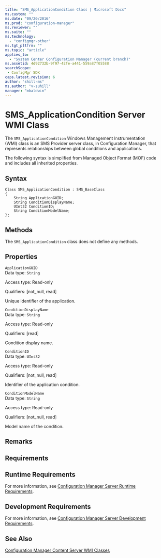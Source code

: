 ```yaml
---
title: "SMS_ApplicationCondition Class | Microsoft Docs"
ms.custom: ""
ms.date: "09/20/2016"
ms.prod: "configuration-manager"
ms.reviewer: ""
ms.suite: ""
ms.technology:
  - "configmgr-other"
ms.tgt_pltfrm: ""
ms.topic: "article"
applies_to:
  - "System Center Configuration Manager (current branch)"
ms.assetid: 4d92732b-9f97-42fe-a441-559a87f05588searchScope: - ConfigMgr SDK
caps.latest.revision: 6
author: "shill-ms"
ms.author: "v-suhill"
manager: "mbaldwin"
---
```

# SMS_ApplicationCondition Server WMI Class
The `SMS_ApplicationCondition` Windows Management Instrumentation (WMI) class is an SMS Provider server class, in Configuration Manager, that represents relationships between global conditions and applications.  

 The following syntax is simplified from Managed Object Format (MOF) code and includes all inherited properties.  

## Syntax  

```  
Class SMS_ApplicationCondition : SMS_BaseClass  
{  
    String ApplicationGUID;  
    String ConditionDisplayName;  
    UInt32 ConditionID;  
    String ConditionModelName;  
};  
```  

## Methods  
 The `SMS_ApplicationCondition` class does not define any methods.  

## Properties  
 `ApplicationGUID`  
 Data type: `String`  

 Access type: Read-only  

 Qualifiers: [not_null, read]  

 Unique identifier of the application.  

 `ConditionDisplayName`  
 Data type: `String`  

 Access type: Read-only  

 Qualifiers: [read]  

 Condition display name.  

 `ConditionID`  
 Data type: `UInt32`  

 Access type: Read-only  

 Qualifiers: [not_null, read]  

 Identifier of the application condition.  

 `ConditionModelName`  
 Data type: `String`  

 Access type: Read-only  

 Qualifiers: [not_null, read]  

 Model name of the condition.  

## Remarks  

## Requirements  

## Runtime Requirements  
 For more information, see [Configuration Manager Server Runtime Requirements](../../../develop/core/reqs/server-runtime-requirements.md).  

## Development Requirements  
 For more information, see [Configuration Manager Server Development Requirements](../../../develop/core/reqs/server-development-requirements.md).  

## See Also  
 [Configuration Manager Content Server WMI Classes](../../../develop/reference/core/servers/configure/content-server-wmi-classes.md)
